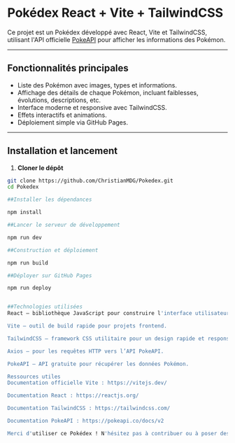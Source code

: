 # Pokédex React + Vite + TailwindCSS

Ce projet est un Pokédex développé avec React, Vite et TailwindCSS, utilisant l'API officielle [PokeAPI](https://pokeapi.co/api/v2/pokemon) pour afficher les informations des Pokémon.

---

## Fonctionnalités principales

- Liste des Pokémon avec images, types et informations.
- Affichage des détails de chaque Pokémon, incluant faiblesses, évolutions, descriptions, etc.
- Interface moderne et responsive avec TailwindCSS.
- Effets interactifs et animations.
- Déploiement simple via GitHub Pages.

---

## Installation et lancement

1. **Cloner le dépôt**

```bash
git clone https://github.com/ChristianMDG/Pokedex.git
cd Pokedex

##Installer les dépendances

npm install 

##Lancer le serveur de développement

npm run dev

##Construction et déploiement

npm run build

##Déployer sur GitHub Pages

npm run deploy


##Technologies utilisées
React — bibliothèque JavaScript pour construire l'interface utilisateur.

Vite — outil de build rapide pour projets frontend.

TailwindCSS — framework CSS utilitaire pour un design rapide et responsive.

Axios — pour les requêtes HTTP vers l’API PokeAPI.

PokeAPI — API gratuite pour récupérer les données Pokémon.

Ressources utiles
Documentation officielle Vite : https://vitejs.dev/

Documentation React : https://reactjs.org/

Documentation TailwindCSS : https://tailwindcss.com/

Documentation PokeAPI : https://pokeapi.co/docs/v2

Merci d'utiliser ce Pokédex ! N'hésitez pas à contribuer ou à poser des questions.